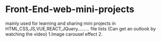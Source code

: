 # Front-End-web-mini-projects
mainly used for learning and sharing mini projects in HTML,CSS,JS,VUE,REACT,JQuery.........
file lists (Can get an outlook by watching the video)
1.Image carousel effect 
2.
